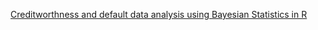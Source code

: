 
[Creditworthness and default data analysis using Bayesian Statistics in R](https://github.com/masdeval/BayesianDataAnalysis/blob/master/Copy%20of%20Final%20Project.pdf)
